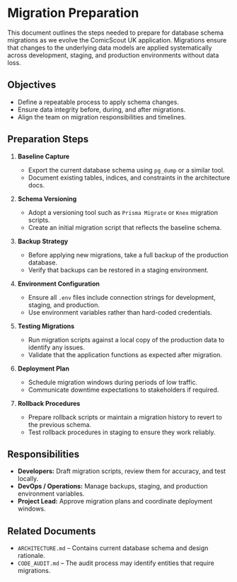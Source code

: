 # Migration Preparation

This document outlines the steps needed to prepare for database schema migrations as we evolve the ComicScout UK application. Migrations ensure that changes to the underlying data models are applied systematically across development, staging, and production environments without data loss.

## Objectives

- Define a repeatable process to apply schema changes.
- Ensure data integrity before, during, and after migrations.
- Align the team on migration responsibilities and timelines.

## Preparation Steps

1. **Baseline Capture**  
   - Export the current database schema using `pg_dump` or a similar tool.  
   - Document existing tables, indices, and constraints in the architecture docs.

2. **Schema Versioning**  
   - Adopt a versioning tool such as `Prisma Migrate` or `Knex` migration scripts.  
   - Create an initial migration script that reflects the baseline schema.

3. **Backup Strategy**  
   - Before applying new migrations, take a full backup of the production database.  
   - Verify that backups can be restored in a staging environment.

4. **Environment Configuration**  
   - Ensure all `.env` files include connection strings for development, staging, and production.  
   - Use environment variables rather than hard-coded credentials.

5. **Testing Migrations**  
   - Run migration scripts against a local copy of the production data to identify any issues.  
   - Validate that the application functions as expected after migration.

6. **Deployment Plan**  
   - Schedule migration windows during periods of low traffic.  
   - Communicate downtime expectations to stakeholders if required.

7. **Rollback Procedures**  
   - Prepare rollback scripts or maintain a migration history to revert to the previous schema.  
   - Test rollback procedures in staging to ensure they work reliably.

## Responsibilities

- **Developers:** Draft migration scripts, review them for accuracy, and test locally.  
- **DevOps / Operations:** Manage backups, staging, and production environment variables.  
- **Project Lead:** Approve migration plans and coordinate deployment windows.

## Related Documents

- `ARCHITECTURE.md` – Contains current database schema and design rationale.  
- `CODE_AUDIT.md` – The audit process may identify entities that require migrations.
